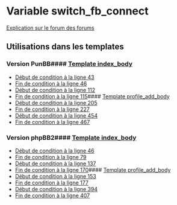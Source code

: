 # Variable switch_fb_connect
[Explication sur le forum des forums](http://forum.forumactif.com/t294113-listing-des-variables#switch_fb_connect)
## Utilisations dans les templates
### Version PunBB#### [Template index_body](punbb/index_body.md)
* [Début de condition à la ligne 43](../punbb/index_body.tpl#L43)
* [Fin de condition à la ligne 46](../punbb/index_body.tpl#L46)
* [Début de condition à la ligne 112](../punbb/index_body.tpl#L112)
* [Fin de condition à la ligne 115](../punbb/index_body.tpl#L115)#### [Template profile_add_body](punbb/profile_add_body.md)
* [Début de condition à la ligne 205](../punbb/profile_add_body.tpl#L205)
* [Fin de condition à la ligne 227](../punbb/profile_add_body.tpl#L227)
* [Début de condition à la ligne 454](../punbb/profile_add_body.tpl#L454)
* [Fin de condition à la ligne 467](../punbb/profile_add_body.tpl#L467)
### Version phpBB2#### [Template index_body](subsilver/index_body.md)
* [Début de condition à la ligne 46](../subsilver/index_body.tpl#L46)
* [Fin de condition à la ligne 79](../subsilver/index_body.tpl#L79)
* [Début de condition à la ligne 137](../subsilver/index_body.tpl#L137)
* [Fin de condition à la ligne 170](../subsilver/index_body.tpl#L170)#### [Template profile_add_body](subsilver/profile_add_body.md)
* [Début de condition à la ligne 153](../subsilver/profile_add_body.tpl#L153)
* [Fin de condition à la ligne 177](../subsilver/profile_add_body.tpl#L177)
* [Début de condition à la ligne 394](../subsilver/profile_add_body.tpl#L394)
* [Fin de condition à la ligne 407](../subsilver/profile_add_body.tpl#L407)